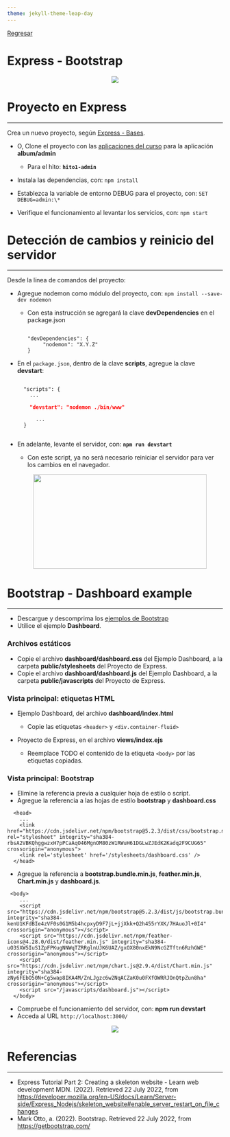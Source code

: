 ```yaml
---
theme: jekyll-theme-leap-day
---
```


[Regresar](/DAWM/)

Express - Bootstrap
===============

<p align="center">
  <img src="imagenes/node_express_bootstrap.webp">
</p>

Proyecto en Express
===================

* * *

Crea un nuevo proyecto, según [Express - Bases](https://dawmfiec.github.io/DAWM/tutoriales/express_bases.html).

* O, Clone el proyecto con las [aplicaciones del curso](https://github.com/DAWFIEC/DAWM-apps) para la aplicación **album/admin**
    - Para el hito: **`hito1-admin`**

* Instala las dependencias, con: `npm install`
* Establezca la variable de entorno DEBUG para el proyecto, con: `SET DEBUG=admin:\*`
* Verifique el funcionamiento al levantar los servicios, con: `npm start`



Detección de cambios y reinicio del servidor
============================================

* * *

Desde la línea de comandos del proyecto:

* Agregue nodemon como módulo del proyecto, con: `npm install --save-dev nodemon`
  + Con esta instrucción se agregará la clave **devDependencies** en el package.json

	<pre><code>
	"devDependencies": {  
	     "nodemon": "X.Y.Z"  
	}
	</code></pre>

* En el `package.json`, dentro de la clave **scripts**, agregue la clave **devstart**:

	<pre><code>
	"scripts": {  
	  ...
	  <b style="color:red">
	  "devstart": "nodemon ./bin/www"
		</b>
		...
	}  
	</code></pre>

* En adelante, levante el servidor, con: **`npm run devstart`**
  + Con este script, ya no será necesario reiniciar el servidor para ver los cambios en el navegador.

  <p align="center">
    <img width="405" height="220" src="imagenes/nodemon.png">
  </p>


Bootstrap - Dashboard example
=============================

* * *

* Descargue y descomprima los [ejemplos de Bootstrap](https://getbootstrap.com/docs/5.2/examples/)
* Utilice el ejemplo **Dashboard**.

### Archivos estáticos

* Copie el archivo **dashboard/dashboard.css** del Ejemplo Dashboard, a la carpeta **public/stylesheets** del Proyecto de Express.
* Copie el archivo **dashboard/dashboard.js** del Ejemplo Dashboard, a la carpeta **public/javascripts** del Proyecto de Express.

### Vista principal: etiquetas HTML

* Ejemplo Dashboard, del archivo **dashboard/index.html**
	+ Copie las etiquetas `<header>` y `<div.container-fluid>`

* Proyecto de Express, en el archivo **views/index.ejs**
	+ Reemplace TODO el contenido de la etiqueta `<body>` por las etiquetas copiadas.
	
### Vista principal: Bootstrap

* Elimine la referencia previa a cualquier hoja de estilo o script.
* Agregue la referencia a las hojas de estilo **bootstrap** y **dashboard.css**

```
  <head>
	...
	<link href="https://cdn.jsdelivr.net/npm/bootstrap@5.2.3/dist/css/bootstrap.min.css" rel="stylesheet" integrity="sha384-rbsA2VBKQhggwzxH7pPCaAqO46MgnOM80zW1RWuH61DGLwZJEdK2Kadq2F9CUG65" crossorigin="anonymous">
    <link rel='stylesheet' href='/stylesheets/dashboard.css' />
  </head>
```
	
* Agregue la referencia a **bootstrap.bundle.min.js**, **feather.min.js**, **Chart.min.js** y **dashboard.js**.

```
 <body>
	...
	<script src="https://cdn.jsdelivr.net/npm/bootstrap@5.2.3/dist/js/bootstrap.bundle.min.js" integrity="sha384-kenU1KFdBIe4zVF0s0G1M5b4hcpxyD9F7jL+jjXkk+Q2h455rYXK/7HAuoJl+0I4" crossorigin="anonymous"></script>
    <script src="https://cdn.jsdelivr.net/npm/feather-icons@4.28.0/dist/feather.min.js" integrity="sha384-uO3SXW5IuS1ZpFPKugNNWqTZRRglnUJK6UAZ/gxOX80nxEkN9NcGZTftn6RzhGWE" crossorigin="anonymous"></script>
    <script src="https://cdn.jsdelivr.net/npm/chart.js@2.9.4/dist/Chart.min.js" integrity="sha384-zNy6FEbO50N+Cg5wap8IKA4M/ZnLJgzc6w2NqACZaK0u0FXfOWRRJOnQtpZun8ha" crossorigin="anonymous"></script>
    <script src="/javascripts/dashboard.js"></script>
  </body>
```

* Compruebe el funcionamiento del servidor, con: **npm run devstart**
* Acceda al URL `http://localhost:3000/` 

<p align="center">
  <img src="imagenes/express_bootstrap.png">
</p>


Referencias 
===========

* * *

* Express Tutorial Part 2: Creating a skeleton website - Learn web development MDN. (2022). Retrieved 22 July 2022, from https://developer.mozilla.org/en-US/docs/Learn/Server-side/Express_Nodejs/skeleton_website#enable_server_restart_on_file_changes
* Mark Otto, a. (2022). Bootstrap. Retrieved 22 July 2022, from https://getbootstrap.com/